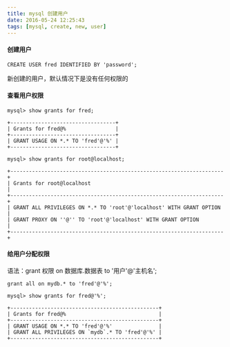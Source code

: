 ```yaml
---
title: mysql 创建用户
date: 2016-05-24 12:25:43
tags: [mysql, create, new, user]
---
```


#### 创建用户

`CREATE USER fred IDENTIFIED BY 'password';`

<!--more-->

新创建的用户，默认情况下是没有任何权限的

#### 查看用户权限

`mysql> show grants for fred;`

```
+----------------------------------+
| Grants for fred@%                |
+----------------------------------+
| GRANT USAGE ON *.* TO 'fred'@'%' |
+----------------------------------+
```

`mysql> show grants for root@localhost;`

```
+---------------------------------------------------------------------+
| Grants for root@localhost                                           |
+---------------------------------------------------------------------+
| GRANT ALL PRIVILEGES ON *.* TO 'root'@'localhost' WITH GRANT OPTION |
| GRANT PROXY ON ''@'' TO 'root'@'localhost' WITH GRANT OPTION        |
+---------------------------------------------------------------------+
```

#### 给用户分配权限
语法：grant 权限 on 数据库.数据表 to '用户'@'主机名';


`grant all on mydb.* to 'fred'@'%';`

`mysql> show grants for fred@'%';`

```
+------------------------------------------------+
| Grants for fred@%                              |
+------------------------------------------------+
| GRANT USAGE ON *.* TO 'fred'@'%'               |
| GRANT ALL PRIVILEGES ON `mydb`.* TO 'fred'@'%' |
+------------------------------------------------+
```